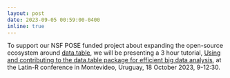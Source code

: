 ```yaml
---
layout: post
date: 2023-09-05 00:59:00-0400
inline: true
---
```


To support our NSF POSE funded project about expanding the
open-source ecosystem around
[data.table](https://rdatatable.gitlab.io/data.table/), we will be
presenting a 3 hour tutorial, [Using and contributing to the
data.table package for efficient big data
analysis](https://latin-r.com/cronograma/tutoriales/#using-and-contributing-to-the-data.table-package-for-efficient-big-data-analysis),
at the Latin-R conference in Montevideo, Uruguay, 18 October 2023,
9-12:30.
